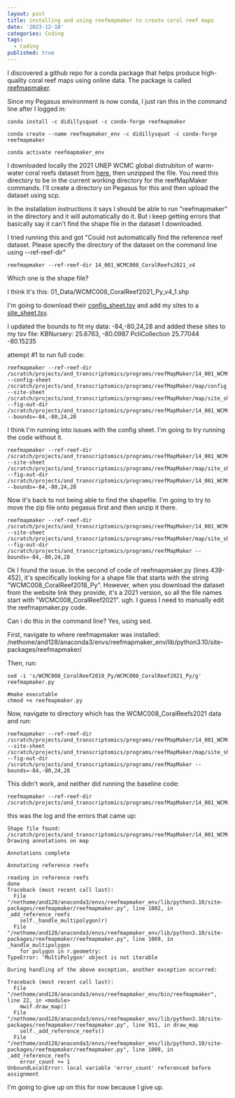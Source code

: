 ```yaml
---
layout: post
title: installing and using reefmapmaker to create coral reef maps
date: '2023-12-18'
categories: Coding
tags:
  - Coding
published: true
---
```


I discovered a github repo for a conda package that helps produce high-quality coral reef maps using online data. The package is called [reefmapmaker](https://github.com/didillysquat/reefMapMaker).

Since my Pegasus environment is now conda, I just ran this in the command line after I logged in:

```{bash}
conda install -c didillysquat -c conda-forge reefmapmaker

conda create --name reefmapmaker_env -c didillysquat -c conda-forge reefmapmaker

conda activate reefmapmaker_env
```

I downloaded locally the 2021 UNEP WCMC global distrubiton of warm-water coral reefs dataset from [here](https://data.unep-wcmc.org/datasets/1), then unzipped the file. You need this directory to be in the current working directory for the reefMapMaker commands. I'll create a directory on Pegasus for this and then upload the dataset using scp.

In the installation instructions it says I should be able to run "reefmapmaker" in the directory and it will automatically do it. But i keep getting errors that basically say it can't find the shape file in the dataset I downloaded.

I tried running this and got "Could not automatically find the reference reef dataset. Please specify the directory of the dataset on the command line using --ref-reef-dir"

```{bash}
reefmapmaker --ref-reef-dir 14_001_WCMC008_CoralReefs2021_v4
```

Which one is the shape file?

I think it's this: 01_Data/WCMC008_CoralReef2021_Py_v4_1.shp 

I'm going to download their [config_sheet.tsv](https://github.com/didillysquat/reefMapMaker/blob/main/config_sheet.tsv) and add my sites to a [site_sheet.tsv](https://github.com/didillysquat/reefMapMaker/blob/main/site_sheet.tsv). 

I updated the bounds to fit my data: -84,-80,24,28
and added these sites to my tsv file: KBNursery:	25.6763, -80.0987
PcliCollection	25.77044	-80.15235


attempt #1 to run full code:
```{bash}
reefmapmaker --ref-reef-dir /scratch/projects/and_transcriptomics/programs/reefMapMaker/14_001_WCMC008_CoralReefs2021_v4/01_Data --config-sheet /scratch/projects/and_transcriptomics/programs/reefMapMaker/map/config_sheet.tsv --site-sheet /scratch/projects/and_transcriptomics/programs/reefMapMaker/map/site_sheet.tsv --fig-out-dir /scratch/projects/and_transcriptomics/programs/reefMapMaker/14_001_WCMC008_CoralReefs2021_v4 --bounds=-84,-80,24,28
```

I think I'm running into issues with the config sheet. I'm going to try running the code without it.

```{bash}
reefmapmaker --ref-reef-dir /scratch/projects/and_transcriptomics/programs/reefMapMaker/14_001_WCMC008_CoralReefs2018_v4/01_Data --site-sheet /scratch/projects/and_transcriptomics/programs/reefMapMaker/map/site_sheet.tsv --fig-out-dir /scratch/projects/and_transcriptomics/programs/reefMapMaker/14_001_WCMC008_CoralReefs2021_v4 --bounds=-84,-80,24,28
```

Now it's back to not being able to find the shapefile. I'm going to try to move the zip file onto pegasus first and then unzip it there.

```{bash}
reefmapmaker --ref-reef-dir /scratch/projects/and_transcriptomics/programs/reefMapMaker/14_001_WCMC008_CoralReefs2021_v4_1 --site-sheet /scratch/projects/and_transcriptomics/programs/reefMapMaker/map/site_sheet.tsv --fig-out-dir /scratch/projects/and_transcriptomics/programs/reefMapMaker --bounds=-84,-80,24,28
```

Ok I found the issue. In the second of code of reefmapmaker.py (lines 439-452), it's specifically looking for a shape file that starts with the string "WCMC008_CoralReef2018_Py". However, when you download the dataset from the website link they provide, it's a 2021 version, so all the file names start with "WCMC008_CoralReef2021". ugh. I guess I need to manually edit the reefmapmaker.py code.

Can i do this in the command line? Yes, using sed.

First, navigate to where reefmapmaker was installed: /nethome/and128/anaconda3/envs/reefmapmaker_env/lib/python3.10/site-packages/reefmapmaker/

Then, run:
```{bash}
sed -i 's/WCMC008_CoralReef2018_Py/WCMC008_CoralReef2021_Py/g' reefmapmaker.py

#make executable
chmod +x reefmapmaker.py 
```

Now, navigate to directory which has the WCMC008_CoralReefs2021 data and run:
```{bash}
reefmapmaker --ref-reef-dir /scratch/projects/and_transcriptomics/programs/reefMapMaker/14_001_WCMC008_CoralReefs2021_v4_1 --site-sheet /scratch/projects/and_transcriptomics/programs/reefMapMaker/map/site_sheet.tsv --fig-out-dir /scratch/projects/and_transcriptomics/programs/reefMapMaker --bounds=-84,-80,24,28
```
This didn't work, and neither did running the baseline code: 
```{bash}
reefmapmaker --ref-reef-dir /scratch/projects/and_transcriptomics/programs/reefMapMaker/14_001_WCMC008_CoralReefs2021_v4_1
```

this was the log and the errors that came up:
```{bash}
Shape file found: /scratch/projects/and_transcriptomics/programs/reefMapMaker/14_001_WCMC008_CoralReefs2021_v4_1/01_Data/WCMC008_CoralReef2021_Py_v4_1.shp
Drawing annotations on map

Annotations complete

Annotating reference reefs

reading in reference reefs
done
Traceback (most recent call last):
  File "/nethome/and128/anaconda3/envs/reefmapmaker_env/lib/python3.10/site-packages/reefmapmaker/reefmapmaker.py", line 1002, in _add_reference_reefs
    self._handle_multipolygon(r)
  File "/nethome/and128/anaconda3/envs/reefmapmaker_env/lib/python3.10/site-packages/reefmapmaker/reefmapmaker.py", line 1069, in _handle_multipolygon
    for polygon in r.geometry:
TypeError: 'MultiPolygon' object is not iterable

During handling of the above exception, another exception occurred:

Traceback (most recent call last):
  File "/nethome/and128/anaconda3/envs/reefmapmaker_env/bin/reefmapmaker", line 22, in <module>
    mwif.draw_map()
  File "/nethome/and128/anaconda3/envs/reefmapmaker_env/lib/python3.10/site-packages/reefmapmaker/reefmapmaker.py", line 911, in draw_map
    self._add_reference_reefs()
  File "/nethome/and128/anaconda3/envs/reefmapmaker_env/lib/python3.10/site-packages/reefmapmaker/reefmapmaker.py", line 1009, in _add_reference_reefs
    error_count += 1
UnboundLocalError: local variable 'error_count' referenced before assignment
```

I'm going to give up on this for now because I give up. 



